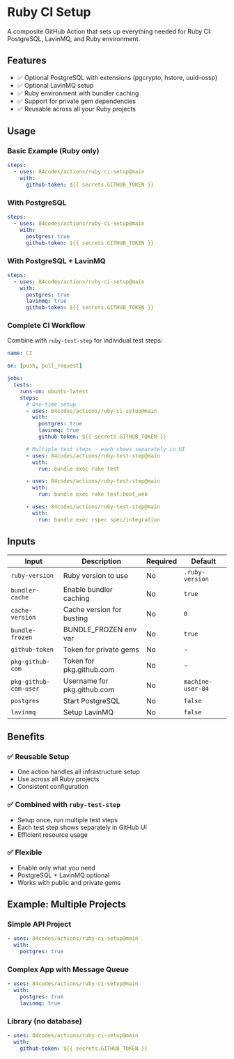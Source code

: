 # Ruby CI Setup

A composite GitHub Action that sets up everything needed for Ruby CI: PostgreSQL, LavinMQ, and Ruby environment.

## Features

- ✅ Optional PostgreSQL with extensions (pgcrypto, hstore, uuid-ossp)
- ✅ Optional LavinMQ setup
- ✅ Ruby environment with bundler caching
- ✅ Support for private gem dependencies
- ✅ Reusable across all your Ruby projects

## Usage

### Basic Example (Ruby only)

```yaml
steps:
  - uses: 84codes/actions/ruby-ci-setup@main
    with:
      github-token: ${{ secrets.GITHUB_TOKEN }}
```

### With PostgreSQL

```yaml
steps:
  - uses: 84codes/actions/ruby-ci-setup@main
    with:
      postgres: true
      github-token: ${{ secrets.GITHUB_TOKEN }}
```

### With PostgreSQL + LavinMQ

```yaml
steps:
  - uses: 84codes/actions/ruby-ci-setup@main
    with:
      postgres: true
      lavinmq: true
      github-token: ${{ secrets.GITHUB_TOKEN }}
```

### Complete CI Workflow

Combine with `ruby-test-step` for individual test steps:

```yaml
name: CI

on: [push, pull_request]

jobs:
  tests:
    runs-on: ubuntu-latest
    steps:
      # One-time setup
      - uses: 84codes/actions/ruby-ci-setup@main
        with:
          postgres: true
          lavinmq: true
          github-token: ${{ secrets.GITHUB_TOKEN }}

      # Multiple test steps - each shows separately in UI
      - uses: 84codes/actions/ruby-test-step@main
        with:
          run: bundle exec rake test

      - uses: 84codes/actions/ruby-test-step@main
        with:
          run: bundle exec rake test:boot_web

      - uses: 84codes/actions/ruby-test-step@main
        with:
          run: bundle exec rspec spec/integration
```

## Inputs

| Input | Description | Required | Default |
|-------|-------------|----------|---------|
| `ruby-version` | Ruby version to use | No | `.ruby-version` |
| `bundler-cache` | Enable bundler caching | No | `true` |
| `cache-version` | Cache version for busting | No | `0` |
| `bundle-frozen` | BUNDLE_FROZEN env var | No | `true` |
| `github-token` | Token for private gems | No | - |
| `pkg-github-com` | Token for pkg.github.com | No | - |
| `pkg-github-com-user` | Username for pkg.github.com | No | `machine-user-84` |
| `postgres` | Start PostgreSQL | No | `false` |
| `lavinmq` | Setup LavinMQ | No | `false` |

## Benefits

### ✅ Reusable Setup

- One action handles all infrastructure setup
- Use across all Ruby projects
- Consistent configuration

### ✅ Combined with `ruby-test-step`

- Setup once, run multiple test steps
- Each test step shows separately in GitHub UI
- Efficient resource usage

### ✅ Flexible

- Enable only what you need
- PostgreSQL + LavinMQ optional
- Works with public and private gems

## Example: Multiple Projects

### Simple API Project

```yaml
- uses: 84codes/actions/ruby-ci-setup@main
  with:
    postgres: true
```

### Complex App with Message Queue

```yaml
- uses: 84codes/actions/ruby-ci-setup@main
  with:
    postgres: true
    lavinmq: true
```

### Library (no database)

```yaml
- uses: 84codes/actions/ruby-ci-setup@main
  with:
    github-token: ${{ secrets.GITHUB_TOKEN }}
```
